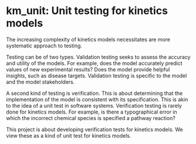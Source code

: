 # km_unit: Unit testing for kinetics models

The increasing complexity of kinetics models necessitates are more systematic approach to testing. 

Testing can be of two types.
Validation testing seeks to assess the accuracy and utility of the models. For example, does the model accurately predict values of new experimental results? Does the model provide helpful insights, such as disease targets. Validation testing is specific to the model and the model stakeholders.

A second kind of testing is verification. This is about determining that the implementation of the model is consistent with its specification. This is akin to the idea of a unit test in software systems. Verification testing is rarely done for kinetics models. For example, is there a typographical error in which the incorrect chemical species is specified a pathway reaction?

This project is about developing verification tests for kinetics models. We view these as a kind of unit test for kinetics models.
